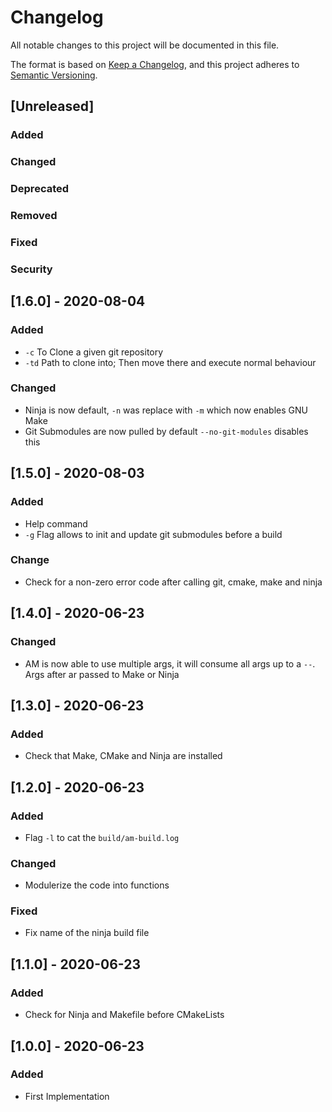 # Changelog
All notable changes to this project will be documented in this file.

The format is based on [Keep a Changelog](keep-a-changelog.md),
and this project adheres to [Semantic Versioning](semver.md).

## [Unreleased]

### Added
### Changed
### Deprecated
### Removed
### Fixed
### Security

## [1.6.0] - 2020-08-04

### Added
* `-c` To Clone a given git repository
* `-td` Path to clone into; Then move there and execute normal behaviour

### Changed
* Ninja is now default, `-n` was replace with `-m` which now enables GNU Make
* Git Submodules are now pulled by default `--no-git-modules` disables this

## [1.5.0] - 2020-08-03

### Added
* Help command
* `-g` Flag allows to init and update git submodules before a build

### Change
* Check for a non-zero error code after calling git, cmake, make and ninja

## [1.4.0] - 2020-06-23

### Changed
* AM is now able to use multiple args, it will consume all args up to a `--`. Args after ar passed to Make or Ninja

## [1.3.0] - 2020-06-23

### Added
* Check that Make, CMake and Ninja are installed

## [1.2.0] - 2020-06-23

### Added
* Flag `-l` to cat the `build/am-build.log`

### Changed
* Modulerize the code into functions

### Fixed
* Fix name of the ninja build file

## [1.1.0] - 2020-06-23

### Added
* Check for Ninja and Makefile before CMakeLists

## [1.0.0] - 2020-06-23

### Added
* First Implementation
